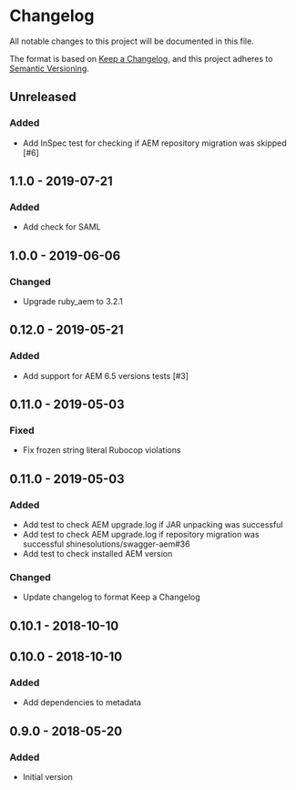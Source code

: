 # Changelog

All notable changes to this project will be documented in this file.

The format is based on [Keep a Changelog](https://keepachangelog.com/en/1.0.0/),
and this project adheres to [Semantic Versioning](https://semver.org/spec/v2.0.0.html).

## Unreleased

### Added
- Add InSpec test for checking if AEM repository migration was skipped [#6]

## 1.1.0 - 2019-07-21
### Added
- Add check for SAML

## 1.0.0 - 2019-06-06
### Changed
- Upgrade ruby_aem to 3.2.1

## 0.12.0 - 2019-05-21
### Added
- Add support for AEM 6.5 versions tests [#3]

## 0.11.0 - 2019-05-03
### Fixed
- Fix frozen string literal Rubocop violations

## 0.11.0 - 2019-05-03
### Added
- Add test to check AEM upgrade.log if JAR unpacking was successful
- Add test to check AEM upgrade.log if repository migration was successful shinesolutions/swagger-aem#36
- Add test to check installed AEM version

### Changed
- Update changelog to format Keep a Changelog

## 0.10.1 - 2018-10-10

## 0.10.0 - 2018-10-10
### Added
- Add dependencies to metadata

## 0.9.0 - 2018-05-20
### Added
- Initial version
